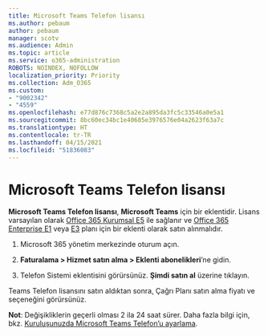 ```yaml
---
title: Microsoft Teams Telefon lisansı
ms.author: pebaum
author: pebaum
manager: scotv
ms.audience: Admin
ms.topic: article
ms.service: o365-administration
ROBOTS: NOINDEX, NOFOLLOW
localization_priority: Priority
ms.collection: Adm_O365
ms.custom:
- "9002342"
- "4559"
ms.openlocfilehash: e77d876c7368c5a2e2a895da3fc5c33546a0e5a1
ms.sourcegitcommit: 8bc60ec34bc1e40685e3976576e04a2623f63a7c
ms.translationtype: HT
ms.contentlocale: tr-TR
ms.lasthandoff: 04/15/2021
ms.locfileid: "51836083"
---
```

# <a name="microsoft-teams-phone-license"></a>Microsoft Teams Telefon lisansı

**Microsoft Teams Telefon lisansı**, **Microsoft Teams** için bir eklentidir. Lisans varsayılan olarak [Office 365 Kurumsal E5](https://www.microsoft.com/microsoft-365/business/office-365-enterprise-e5-business-software?rtc=1&activetab=pivot%3aoverviewtab) ile sağlanır ve [Office 365 Enterprise E1](https://products.office.com/business/office-365-enterprise-e1-business-software) veya [E3](https://products.office.com/business/office-365-enterprise-e3-business-software) planı için bir eklenti olarak satın alınmalıdır.

1. Microsoft 365 yönetim merkezinde oturum açın.

2. **Faturalama > Hizmet satın alma > Eklenti abonelikleri**’ne gidin. 

3. Telefon Sistemi eklentisini görürsünüz. **Şimdi satın al** üzerine tıklayın.

Teams Telefon lisansını satın aldıktan sonra, Çağrı Planı satın alma fiyatı ve seçeneğini görürsünüz.

**Not**: Değişikliklerin geçerli olması 2 ila 24 saat sürer. Daha fazla bilgi için, bkz. [Kuruluşunuzda Microsoft Teams Telefon’u ayarlama](https://docs.microsoft.com/MicrosoftTeams/setting-up-your-phone-system). 

